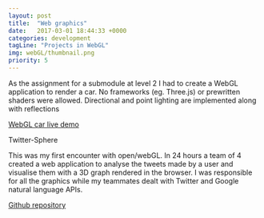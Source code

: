 ```yaml
---
layout: post
title:  "Web graphics"
date:   2017-03-01 18:44:33 +0000
categories: development
tagLine: "Projects in WebGL"
img: webGL/thumbnail.png
priority: 5
---
```


As the assignment for a submodule at level 2 I had to create a WebGL application to render a car. No frameworks (eg. Three.js) or prewritten shaders were allowed. Directional and point lighting are implemented along with reflections

<a href="/webglExample/assignment.html"> WebGL car live demo </a>


Twitter-Sphere

This was my first encounter with open/webGL. In 24 hours a team of 4 created a web application to analyse the tweets made by a user and visualise them with a 3D graph rendered in the browser. I was responsible for all the graphics while my teammates dealt with Twitter and Google natural language APIs.

<a href="https://github.com/jamjar919/twittersphere"> Github repository</a>
